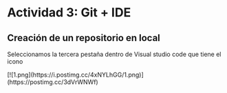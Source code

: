 <!DOCTYPE html>
<html lang="es-es">
<head>
    <meta charset="UTF-8">
</head>  
<body>
    <h1>Actividad 3: Git + IDE</h1>
    <h2>Creación de un repositorio en local</h2>
    <p>Seleccionamos la tercera pestaña dentro de Visual studio code que tiene el icono</p>
    [![1.png](https://i.postimg.cc/4xNYLhGG/1.png)](https://postimg.cc/3dVrWNWf)
</body>    
</html>
